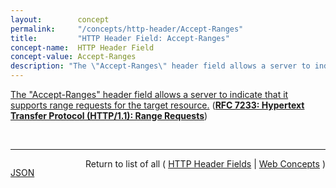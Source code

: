 ```yaml
---
layout:        concept
permalink:     "/concepts/http-header/Accept-Ranges"
title:         "HTTP Header Field: Accept-Ranges"
concept-name:  HTTP Header Field
concept-value: Accept-Ranges
description: "The \"Accept-Ranges\" header field allows a server to indicate that it supports range requests for the target resource."
---
```


[The "Accept-Ranges" header field allows a server to indicate that it supports range requests for the target resource.](https://datatracker.ietf.org/doc/html/rfc7233#section-2.3 "Read documentation for HTTP Header Field &#34;Accept-Ranges&#34;") (**[RFC 7233: Hypertext Transfer Protocol (HTTP/1.1): Range Requests](/specs/IETF/RFC/7233 "The Hypertext Transfer Protocol (HTTP) is an application-level protocol for distributed, collaborative, hypertext information systems. This document defines range requests and the rules for constructing and combining responses to those requests.")**)

<br/>
<hr/>

<p style="float : left"><a href="./Accept-Ranges.json" title="JSON representing this particular Web Concept value">JSON</a></p>
<p style="text-align: right">Return to list of all ( <a href="../http-header/">HTTP Header Fields</a> | <a href="../">Web Concepts</a> )</p>
